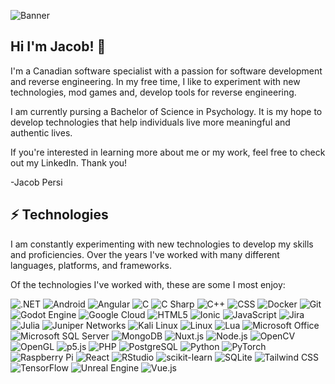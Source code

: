![Banner](https://pbs.twimg.com/profile_banners/1300612222893330432/1599147530/1500x500)
## Hi I'm Jacob! 💬
I'm a Canadian software specialist with a passion for software development and reverse engineering. In my free time, I like to experiment with new technologies, mod games and, develop tools for reverse engineering. 

I am currently pursing a Bachelor of Science in Psychology. It is my hope to develop technologies that help individuals live more meaningful and authentic lives.

If you're interested in learning more about me or my work, feel free to check out my LinkedIn. Thank you!

-Jacob Persi 

## ⚡ Technologies
I am constantly experimenting with new technologies to develop my skills and proficiencies. Over the years I've worked with many different languages, platforms, and frameworks.

Of the technologies I've worked with, these are some I most enjoy:

![.NET](https://img.shields.io/badge/-.NET-512BD4?style=for-the-badge&logoColor=white&logo=.NET)
![Android](https://img.shields.io/badge/-Android-3DDC84?style=for-the-badge&logoColor=white&logo=Android)
![Angular](https://img.shields.io/badge/-Angular-DD0031?style=for-the-badge&logoColor=white&logo=Angular)
![C](https://img.shields.io/badge/-C-A8B9CC?style=for-the-badge&logoColor=white&logo=C)
![C Sharp](https://img.shields.io/badge/-C%20Sharp-239120?style=for-the-badge&logoColor=white&logo=C%20Sharp)
![C++](https://img.shields.io/badge/-C++-00599C?style=for-the-badge&logoColor=white&logo=C++)
![CSS](https://img.shields.io/badge/-CSS-1572B6?style=for-the-badge&logoColor=white&logo=CSS)
![Docker](https://img.shields.io/badge/-Docker-2496ED?style=for-the-badge&logoColor=white&logo=Docker)
![Git](https://img.shields.io/badge/-Git-F05032?style=for-the-badge&logoColor=white&logo=Git)
![Godot Engine](https://img.shields.io/badge/-Godot%20Engine-478CBF?style=for-the-badge&logoColor=white&logo=Godot%20Engine)
![Google Cloud](https://img.shields.io/badge/-Google%20Cloud-4285F4?style=for-the-badge&logoColor=white&logo=Google%20Cloud)
![HTML5](https://img.shields.io/badge/-HTML5-E34F26?style=for-the-badge&logoColor=white&logo=HTML5)
![Ionic](https://img.shields.io/badge/-Ionic-3880FF?style=for-the-badge&logoColor=white&logo=Ionic)
![JavaScript](https://img.shields.io/badge/-JavaScript-F7DF1E?style=for-the-badge&logoColor=white&logo=JavaScript)
![Jira](https://img.shields.io/badge/-Jira-0052CC?style=for-the-badge&logoColor=white&logo=Jira)
![Julia](https://img.shields.io/badge/-Julia-9558B2?style=for-the-badge&logoColor=white&logo=Julia)
![Juniper Networks](https://img.shields.io/badge/-Juniper%20Networks-84B135?style=for-the-badge&logoColor=white&logo=Juniper%20Networks)
![Kali Linux](https://img.shields.io/badge/-Kali%20Linux-557C94?style=for-the-badge&logoColor=white&logo=Kali%20Linux)
![Linux](https://img.shields.io/badge/-Linux-FCC624?style=for-the-badge&logoColor=white&logo=Linux)
![Lua](https://img.shields.io/badge/-Lua-2C2D72?style=for-the-badge&logoColor=white&logo=Lua)
![Microsoft Office](https://img.shields.io/badge/-Microsoft%20Office-D83B01?style=for-the-badge&logoColor=white&logo=Microsoft%20Office)
![Microsoft SQL Server](https://img.shields.io/badge/-Microsoft%20SQL%20Server-CC2927?style=for-the-badge&logoColor=white&logo=Microsoft%20SQL%20Server)
![MongoDB](https://img.shields.io/badge/-MongoDB-47A248?style=for-the-badge&logoColor=white&logo=MongoDB)
![Nuxt.js](https://img.shields.io/badge/-Nuxt.js-00DC82?style=for-the-badge&logoColor=white&logo=Nuxt.js)
![Node.js](https://img.shields.io/badge/-Node.js-339933?style=for-the-badge&logoColor=white&logo=Node.js)
![OpenCV](https://img.shields.io/badge/-OpenCV-5C3EE8?style=for-the-badge&logoColor=white&logo=OpenCV)
![OpenGL](https://img.shields.io/badge/-OpenGL-5586A4?style=for-the-badge&logoColor=white&logo=OpenGL)
![p5.js](https://img.shields.io/badge/-p5.js-ED225D?style=for-the-badge&logoColor=white&logo=p5.js)
![PHP](https://img.shields.io/badge/-PHP-777BB4?style=for-the-badge&logoColor=white&logo=PHP)
![PostgreSQL](https://img.shields.io/badge/-PostgreSQL-4169E1?style=for-the-badge&logoColor=white&logo=PostgreSQL)
![Python](https://img.shields.io/badge/-Python-3776AB?style=for-the-badge&logoColor=white&logo=Python)
![PyTorch](https://img.shields.io/badge/-PyTorch-EE4C2C?style=for-the-badge&logoColor=white&logo=PyTorch)
![Raspberry Pi](https://img.shields.io/badge/-Raspberry%20Pi-A22846?style=for-the-badge&logoColor=white&logo=Raspberry%20Pi)
![React](https://img.shields.io/badge/-React-61DAFB?style=for-the-badge&logoColor=white&logo=React)
![RStudio](https://img.shields.io/badge/-RStudio-75AADB?style=for-the-badge&logoColor=white&logo=RStudio)
![scikit-learn](https://img.shields.io/badge/-scikit-learn-F7931E?style=for-the-badge&logoColor=white&logo=scikitlearn)
![SQLite](https://img.shields.io/badge/-SQLite-003B57?style=for-the-badge&logoColor=white&logo=SQLite)
![Tailwind CSS](https://img.shields.io/badge/-Tailwind%20CSS-06B6D4?style=for-the-badge&logoColor=white&logo=Tailwind%20CSS)
![TensorFlow](https://img.shields.io/badge/-TensorFlow-FF6F00?style=for-the-badge&logoColor=white&logo=TensorFlow)
![Unreal Engine](https://img.shields.io/badge/-Unreal%20Engine-0E1128?style=for-the-badge&logoColor=white&logo=Unreal%20Engine)
![Vue.js](https://img.shields.io/badge/-Vue.js-4FC08D?style=for-the-badge&logoColor=white&logo=Vue.js)
